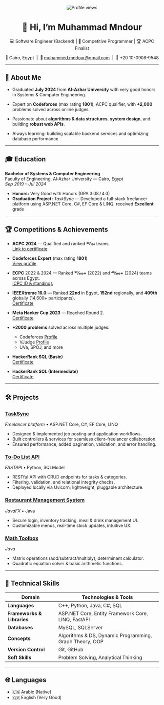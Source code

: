 <p align="center">
  <img src="https://komarev.com/ghpvc/?username=mhmd-mndour&color=blue" alt="Profile views" />
  <h1 align="center">👋 Hi, I’m Muhammad Mndour</h1>
  <p align="center">
  💻 Software Engineer (Backend) | 🤖 Competitive Programmer | 🏆 ACPC Finalist 
  </p>
  <p align="center">
    📍 Cairo, Egypt &nbsp;|&nbsp;
    📧 <a href="mailto:muhammed.mndour@gmail.com">muhammed.mndour@gmail.com</a> &nbsp;|&nbsp;
    📱 +20 10-0908-9548
  </p>
</p>

---

## 🚀 About Me
- Graduated **July 2024** from **Al‑Azhar University** with very good honors in Systems & Computer Engineering.
- Expert on **Codeforces** (max rating **1801**), ACPC qualifier, with **+2,000** problems solved across online judges.
- Passionate about **algorithms & data structures**, **system design**, and building **robust web APIs**.

- Always learning:  building scalable backend services and optimizing database performance.

---

## 🎓 Education

**Bachelor of Systems & Computer Engineering**  
Faculty of Engineering, Al‑Azhar University — Cairo, Egypt  
_Sep 2019 – Jul 2024_  

- **Honors:** Very Good with Honors (GPA 3.08 / 4.0)  
- **Graduation Project:** *TaskSync* — Developed a full‑stack freelancer platform using ASP.NET Core, C#, EF Core & LINQ; received **Excellent** grade  



---

## 🏆 Competitions & Achievements

- **ACPC 2024** — Qualified and ranked **43⁄150** teams.  
  [Link to certificate](https://drive.google.com/file/d/14LcM_p1ux5BYPFm8IMJ497nP6ow7SYz2/view?usp=sharing)

- **Codeforces Expert** (max rating **1801**)  
  [View profile](https://codeforces.com/profile/Escape)

- **ECPC** 2022 & 2024 — Ranked **92⁄400+** (2022) and **40⁄400+** (2024) teams across Egypt.  
  [ICPC ID & standings](https://icpc.global/ICPCID/I73PKKL9S2JZ)

- **IEEEXtreme 16.0** — Ranked **22nd** in Egypt, **152nd** regionally, and **409th** globally (14,600+ participants).  
  [Certificate](https://certificate.ieeextreme.org/generate-email-certificate/Nb2bkZEhMPEFlp)

- **Meta Hacker Cup 2023** — Reached Round 2.  
  [Certificate](https://www.facebook.com/codingcompetitions/hacker-cup/2023/certificate/1068232744557702)

- **+2000 problems** solved across multiple judges:  
  - Codeforces [Profile](https://codeforces.com/profile/Escape)  
  - VJudge [Profile](https://vjudge.net/user/m7md_mndour)  
  - UVa, SPOJ, and more

- **HackerRank SQL (Basic)**  
  [Certificate](https://www.hackerrank.com/certificates/iframe/53a967dbea2a)

- **HackerRank SQL (Intermediate)**  
  [Certificate](https://www.hackerrank.com/certificates/iframe/65c93b74a013)


---

## 🛠️ Projects

### [TaskSync](https://github.com/A7medSabri/FinalProject)  
_Freelancer platform_ • ASP.NET Core, C#, EF Core, LINQ  
- Designed & implemented job posting and application workflows.  
- Built controllers & services for seamless client–freelancer collaboration.  
- Ensured performance, added pagination, validation, and error handling.

### [To‑Do List API](https://github.com/Muhammed-Mndour/Todo-List_Fastapi/tree/main)  
_FASTAPI_ • Python, SQLModel  
- RESTful API with CRUD endpoints for tasks & categories.  
- Filtering, validation, and relational integrity checks.  
- Deployed locally via Uvicorn; lightweight, pluggable architecture.

### [Restaurant Management System](https://github.com/Muhammed-Mndour/Resturant-)  
_JavaFX_ • Java  
- Secure login, inventory tracking, meal & drink management UI.  
- Customizable menus, real-time stock updates, intuitive UX.

### [Math Toolbox](https://github.com/Muhammed-Mndour/Calculator)  
_Java_  
- Matrix operations (add/subtract/multiply), determinant calculator.  
- Quadratic equation solver & basic arithmetic functions.

---

## 🧰 Technical Skills

| Domain                  | Technologies & Tools                          |
| ----------------------- | --------------------------------------------- |
| **Languages**           | C++, Python, Java, C#, SQL                    |
| **Frameworks & Libraries** | ASP.NET Core, Entity Framework Core, LINQ, FastAPI |
| **Databases**           | MySQL, SQLServer                              |
| **Concepts**            | Algorithms & DS, Dynamic Programming, Graph Theory, OOP |
| **Version Control**     | Git, GitHub                                   |
| **Soft Skills**         | Problem Solving, Analytical Thinking          |

---

## 🌐 Languages

- 🇪🇬 Arabic (Native)  
- 🇬🇧 English (Very Good)
